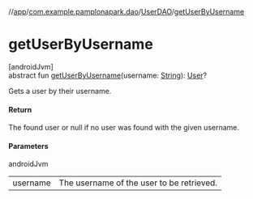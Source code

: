 //[app](../../../index.md)/[com.example.pamplonapark.dao](../index.md)/[UserDAO](index.md)/[getUserByUsername](get-user-by-username.md)

# getUserByUsername

[androidJvm]\
abstract fun [getUserByUsername](get-user-by-username.md)(username: [String](https://kotlinlang.org/api/latest/jvm/stdlib/kotlin/-string/index.html)): [User](../../com.example.pamplonapark.dataModels/-user/index.md)?

Gets a user by their username.

#### Return

The found user or null if no user was found with the given username.

#### Parameters

androidJvm

| | |
|---|---|
| username | The username of the user to be retrieved. |
